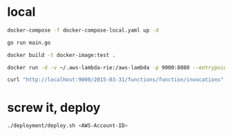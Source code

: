 # local

```sh
docker-compose -f docker-compose-local.yaml up -d
```

```sh
go run main.go
```

```sh
docker build -t docker-image:test .
```

```sh
docker run -d -v ~/.aws-lambda-rie:/aws-lambda -p 9000:8080 --entrypoint /aws-lambda/aws-lambda-rie docker-image:test /main
```

```sh
curl "http://localhost:9000/2015-03-31/functions/function/invocations" -d '{}'
```

# screw it, deploy

```sh
./deployment/deploy.sh <AWS-Account-ID>
```

